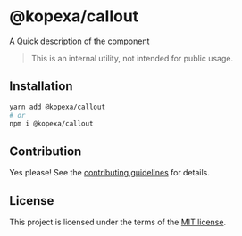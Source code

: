 # @kopexa/callout

A Quick description of the component

> This is an internal utility, not intended for public usage.

## Installation

```sh
yarn add @kopexa/callout
# or
npm i @kopexa/callout
```

## Contribution

Yes please! See the
[contributing guidelines](https://github.com/kopexa-grc/sight/blob/master/CONTRIBUTING.md)
for details.

## License

This project is licensed under the terms of the
[MIT license](https://github.com/kopexa-grc/sight/blob/master/LICENSE).